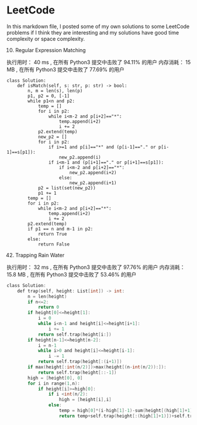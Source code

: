 # LeetCode
In this markdown file, I posted some of my own solutions to some LeetCode problems if I think they are interesting and my solutions have good time complexity or space complexity.

10. Regular Expression Matching

执行用时：
40 ms
, 在所有 Python3 提交中击败了
94.11%
的用户
内存消耗：
15 MB
, 在所有 Python3 提交中击败了
77.69%
的用户
```
class Solution:
    def isMatch(self, s: str, p: str) -> bool:
        n, m = len(s), len(p)
        p1, p2 = 0, [-1]
        while p1<n and p2:
            temp = []
            for i in p2:
                while i<m-2 and p[i+2]=="*":
                    temp.append(i+2)
                    i += 2
            p2.extend(temp)      
            new_p2 = []
            for i in p2:
                if i>=1 and p[i]=="*" and (p[i-1]=="." or p[i-1]==s[p1]):
                    new_p2.append(i)
                if i<m-1 and (p[i+1]=="." or p[i+1]==s[p1]):
                    if i<m-2 and p[i+2]=="*":
                        new_p2.append(i+2)
                    else:
                        new_p2.append(i+1)
            p2 = list(set(new_p2))
            p1 += 1
        temp = []
        for i in p2:
            while i<m-2 and p[i+2]=="*":
                temp.append(i+2)
                i += 2
        p2.extend(temp) 
        if p1 == n and m-1 in p2:
            return True 
        else:
            return False
```

42. Trapping Rain Water

执行用时：
32 ms
, 在所有 Python3 提交中击败了
97.76%
的用户
内存消耗：
15.8 MB
, 在所有 Python3 提交中击败了
53.46%
的用户

```c
class Solution:
    def trap(self, height: List[int]) -> int:
        n = len(height)
        if n<=2:
            return 0 
        if height[0]<=height[1]:
            i = 0
            while i<n-1 and height[i]<=height[i+1]:
                i += 1
            return self.trap(height[i:])
        if height[n-1]<=height[n-2]:
            i = n-1
            while i>0 and height[i]<=height[i-1]:
                i -= 1 
            return self.trap(height[:(i+1)])
        if max(height[:int(n/2)])>max(height[(n-int(n/2)):]):
            return self.trap(height[::-1])
        high = [height[0], 0]
        for i in range(1,n):
            if height[i]>=high[0]:
                if i <int(n/2):
                    high = [height[i],i]
                else:
                    temp = high[0]*(i-high[1]-1)-sum(height[(high[1]+1):i])
                    return temp+self.trap(height[:(high[1]+1)])+self.trap(height[i:])
```

